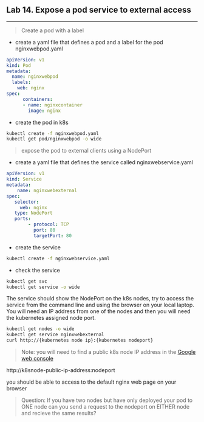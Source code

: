 ## Lab 14. Expose a pod service to external access
___

> Create a pod with a label

* create a yaml file that defines a pod and a label for the pod
nginxwebpod.yaml

```yaml
apiVersion: v1
kind: Pod
metadata:
  name: nginxwebpod
  labels:
    web: nginx 
spec:
      containers:
      - name: nginxcontainer
        image: nginx
```
* create the pod in k8s

```bash
kubectl create -f nginxwebpod.yaml
kubectl get pod/nginxwebpod -o wide
```

> expose the pod to external clients using a NodePort

* create a yaml file that defines the service called nginxwebservice.yaml

```yaml
apiVersion: v1 
kind: Service 
metadata: 
    name: nginxwebexternal 
spec: 
   selector: 
     web: nginx 
   type: NodePort
   ports: 
        - protocol: TCP 
          port: 80 
          targetPort: 80
```
* create the service

```bash
kubectl create -f nginxwebservice.yaml
```

* check the service

```bash
kubectl get svc
kubectl get service -o wide
```

The service should show the NodePort on the k8s nodes, try to access the service from the command line and using the browser on your local laptop.  You will need an IP address from one of the nodes and then you will need the kubernetes assigned node port.

```bash
kubectl get nodes -o wide
kubectl get service nginxwebexternal
curl http://{kubernetes node ip}:{kubernetes nodeport}
```

>Note: you will need to find a public k8s node IP address in the [Google web console](https://console.cloud.google.com)  

http://k8snode-public-ip-address:nodeport 

you should be able to access to the default nginx web page on your browser 

> Question: If you have two nodes but have only deployed your pod to ONE node can you send a request to the nodeport on EITHER node and recieve the same results?
